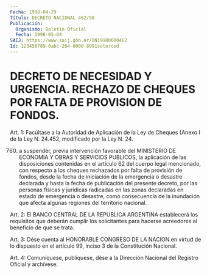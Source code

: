 ```yaml
---
Fecha: 1998-04-29
Título: DECRETO NACIONAL 462/98
Publicación:
  Organismo: Boletín Oficial
  Fecha: 1998-05-04
SAIJ: https://www.saij.gob.ar/DN19980000462
Id: 123456789-0abc-264-0000-8991soterced
---
```

# DECRETO DE NECESIDAD Y URGENCIA. RECHAZO DE CHEQUES POR FALTA DE PROVISION DE FONDOS.

<a id="1"></a>
Art. 1: Facúltase a la Autoridad de Aplicación  de  la  Ley  de Cheques (Anexo  I de  la Ley N. 24.452, modificado por la Ley N. 24.

760) a suspender, previa  intervención  favorable del MINISTERIO DE ECONOMIA  Y  OBRAS  Y  SERVICIOS  PUBLICOS, la  aplicación  de  las disposiciones  contenidas  en  el  artículo  62  del  cuerpo  legal mencionado,  con respecto a los cheques  rechazados  por  falta  de provisión de fondos,  desde la fecha de iniciación de la emergencia o desastre declarada y  hasta  la fecha de publicación del presente decreto, por las personas físicas  y  jurídicas  radicadas  en  las zonas    declaradas  en  estado  de  emergencia  o  desastre,  como consecuencia  de  la  inundación  que  afecta  algunas regiones del territorio nacional.

<a id="2"></a>
Art. 2: El BANCO CENTRAL DE LA REPUBLICA ARGENTINA establecerá los requisitos  que  deberán  cumplir  los  solicitantes  para  hacerse acreedores al beneficio de que se trata.

<a id="3"></a>
Art. 3: Dése cuenta al HONORABLE CONGRESO  DE  LA NACION en virtud de  lo  dispuesto  en  el artículo 99, inciso 3 de la  Constitución Nacional.

<a id="4"></a>
Art.  4: Comuníquese, publíquese,  dése a la Dirección Nacional del Registro Oficial y archívese.